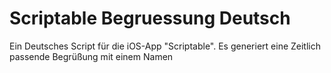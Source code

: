 # Scriptable Begruessung Deutsch
 Ein Deutsches Script für die iOS-App "Scriptable". Es generiert eine Zeitlich passende Begrüßung mit einem Namen
